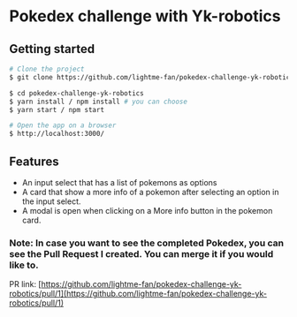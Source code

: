 # Pokedex challenge with Yk-robotics

## Getting started
```bash
# Clone the project
$ git clone https://github.com/lightme-fan/pokedex-challenge-yk-robotics.git

$ cd pokedex-challenge-yk-robotics
$ yarn install / npm install # you can choose
$ yarn start / npm start

# Open the app on a browser
$ http://localhost:3000/
```

## Features
- An input select that has a list of pokemons as options
- A card that show a more info of a pokemon after selecting an option in the input select.
- A modal is open when clicking on a More info button in the pokemon card.

### Note: In case you want to see the completed Pokedex, you can see the Pull Request I created. You can merge it if you would like to.
PR link: [https://github.com/lightme-fan/pokedex-challenge-yk-robotics/pull/1](https://github.com/lightme-fan/pokedex-challenge-yk-robotics/pull/1)
